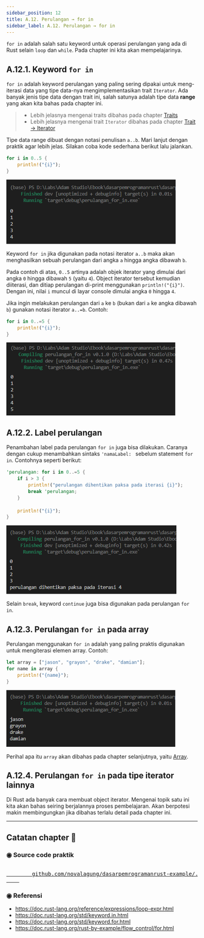 ```yaml
---
sidebar_position: 12
title: A.12. Perulangan → for in
sidebar_label: A.12. Perulangan → for in
---
```


`for in` adalah salah satu keyword untuk operasi perulangan yang ada di Rust selain `loop` dan `while`. Pada chapter ini kita akan mempelajarinya.

## A.12.1. Keyword `for in`

`for in` adalah keyword perulangan yang paling sering dipakai untuk meng-iterasi data yang tipe data-nya mengimplementasikan trait `Iterator`. Ada banyak jenis tipe data dengan trait ini, salah satunya adalah tipe data **range** yang akan kita bahas pada chapter ini.

> - Lebih jelasnya mengenai traits dibahas pada chapter [Traits](/basic/traits)
> - Lebih jelasnya mengenai trait `Iterator` dibahas pada chapter [Trait → Iterator](/basic/trait-iterator)

Tipe data range dibuat dengan notasi penulisan `a..b`. Mari lanjut dengan praktik agar lebih jelas. Silakan coba kode sederhana berikut lalu jalankan.

```rust
for i in 0..5 {
    println!("{i}");
}
```

![perulangan for in](img/perulangan-for-in-1.png)

Keyword `for in` jika digunakan pada notasi iterator `a..b` maka akan menghasilkan sebuah perulangan dari angka `a` hingga angka dibawah `b`.

Pada contoh di atas, `0..5` artinya adalah objek iterator yang dimulai dari angka `0` hingga dibawah `5` (yaitu `4`). Object iterator tersebut kemudian diiterasi, dan ditiap perulangan di-print menggunakan `println!("{i}")`. Dengan ini, nilai `i` muncul di layar console dimulai angka `0` hingga `4`.

Jika ingin melakukan perulangan dari `a` ke `b` (bukan dari `a` ke angka dibawah `b`) gunakan notasi iterator `a..=b`. Contoh:

```rust
for i in 0..=5 {
    println!("{i}");
}
```

![perulangan for in](img/perulangan-for-in-2.png)

## A.12.2. Label perulangan

Penambahan label pada perulangan `for in` juga bisa dilakukan. Caranya dengan cukup menambahkan sintaks `'namaLabel: ` sebelum statement `for in`. Contohnya seperti berikut:

```rust
'perulangan: for i in 0..=5 {
    if i > 3 {
        println!("perulangan dihentikan paksa pada iterasi {i}");
        break 'perulangan;
    }

    println!("{i}");
}
```

![label perulangan for in](img/perulangan-for-in-3.png)

Selain `break`, keyword `continue` juga bisa digunakan pada perulangan `for in`.

## A.12.3. Perulangan `for in` pada array

Perulangan menggunakan `for in` adalah yang paling praktis digunakan untuk mengiterasi elemen array. Contoh:

```rust
let array = ["jason", "grayon", "drake", "damian"];
for name in array {
    println!("{name}");
}
```

![label perulangan for in](img/perulangan-for-in-4.png)

Perihal apa itu `array` akan dibahas pada chapter selanjutnya, yaitu [Array](/basic/array).

## A.12.4. Perulangan `for in` pada tipe iterator lainnya

Di Rust ada banyak cara membuat object iterator. Mengenai topik satu ini kita akan bahas seiring berjalannya proses pembelajaran. Akan berpotesi makin membingungkan jika dibahas terlalu detail pada chapter ini.

---

## Catatan chapter 📑

### ◉ Source code praktik

<pre>
    <a href="https://github.com/novalagung/dasarpemrogramanrust-example/tree/master/perulangan_for_in">
        github.com/novalagung/dasarpemrogramanrust-example/../perulangan_for_in
    </a>
</pre>

### ◉ Referensi

- https://doc.rust-lang.org/reference/expressions/loop-expr.html
- https://doc.rust-lang.org/std/keyword.in.html
- https://doc.rust-lang.org/std/keyword.for.html
- https://doc.rust-lang.org/rust-by-example/flow_control/for.html
